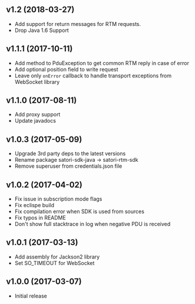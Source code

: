 v1.2 (2018-03-27)
--------------------
* Add support for return messages for RTM requests.
* Drop Java 1.6 Support

v1.1.1 (2017-10-11)
-------------------
* Add method to PduException to get common RTM reply in case of error
* Add optional position field to write request
* Leave only `onError` callback to handle transport exceptions from WebSocket library

v1.1.0 (2017-08-11)
-------------------
* Add proxy support
* Update javadocs

v1.0.3 (2017-05-09)
-------------------
* Upgrade 3rd party deps to the latest versions
* Rename package satori-sdk-java -> satori-rtm-sdk
* Remove superuser from credentials.json file

v1.0.2 (2017-04-02)
-------------------
* Fix issue in subscription mode flags
* Fix eclispe build
* Fix compilation error when SDK is used from sources
* Fix typos in README
* Don't show full stacktrace in log when negative PDU is received

v1.0.1 (2017-03-13)
-------------------
* Add assembly for Jackson2 library
* Set SO_TIMEOUT for WebSocket

v1.0.0 (2017-03-07)
-------------------
* Initial release
